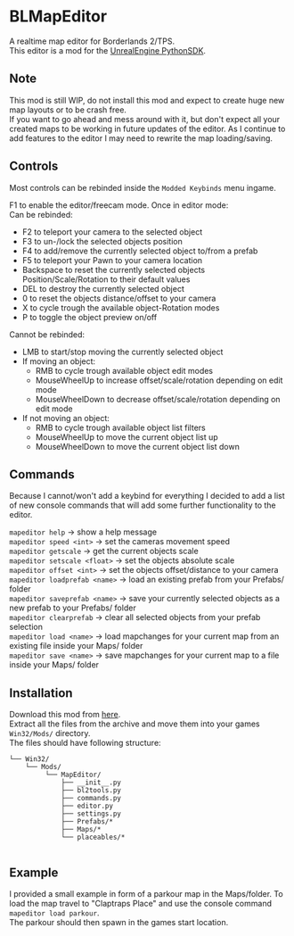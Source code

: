 # BLMapEditor
A realtime map editor for Borderlands 2/TPS.  
This editor is a mod for the [UnrealEngine PythonSDK](https://github.com/bl-sdk/PythonSDK).

## Note
This mod is still WIP, do not install this mod and expect to create huge new map layouts or to be crash free.  
If you want to go ahead and mess around with it, but don't expect all your created maps to be working in future updates 
of the editor. As I continue to add features to the editor I may need to rewrite the map loading/saving.  


## Controls
Most controls can be rebinded inside the `Modded Keybinds` menu ingame.

F1 to enable the editor/freecam mode. 
Once in editor mode:  
Can be rebinded:
 - F2 to teleport your camera to the selected object
 - F3 to un-/lock the selected objects position
 - F4 to add/remove the currently selected object to/from a prefab
 - F5 to teleport your Pawn to your camera location 
 - Backspace to reset the currently selected objects Position/Scale/Rotation to their default values
 - DEL to destroy the currently selected object
 - 0 to reset the objects distance/offset to your camera     
 - X to cycle trough the available object-Rotation modes   
 - P to toggle the object preview on/off

Cannot be rebinded:
  - LMB to start/stop moving the currently selected object  
  - If moving an object:
    - RMB to cycle trough available object edit modes
    - MouseWheelUp to increase offset/scale/rotation depending on edit mode
    - MouseWheelDown to decrease offset/scale/rotation depending on edit mode
  - If not moving an object:
    - RMB to cycle trough available object list filters
    - MouseWheelUp to move the current object list up
    - MouseWheelDown to move the current object list down
    
## Commands
Because I cannot/won't add a keybind for everything I decided to add a list of new console commands 
that will add some further functionality to the editor.

`mapeditor help` -> show a help message    
`mapeditor speed <int>` -> set the cameras movement speed    
`mapeditor getscale` -> get the current objects scale   
`mapeditor setscale <float>` -> set the objects absolute scale  
`mapeditor offset <int>` -> set the objects offset/distance to your camera  
`mapeditor loadprefab <name>` -> load an existing prefab from your Prefabs/ folder  
`mapeditor saveprefab <name>` -> save your currently selected objects as a new prefab to your Prefabs/ folder  
`mapeditor clearprefab` -> clear all selected objects from your prefab selection  
`mapeditor load <name>` -> load mapchanges for your current map from an existing file inside your Maps/ folder  
`mapeditor save <name>` -> save mapchanges for your current map to a file inside your Maps/ folder  

  
## Installation
Download this mod from [here](https://github.com/juso40/BLMapEditor/archive/master.zip).   
Extract all the files from the archive and move them into your games `Win32/Mods/` directory.  
The files should have following structure:
```
└── Win32/
    └── Mods/
         └── MapEditor/
             ├── __init__.py
             ├── bl2tools.py
             ├── commands.py
             ├── editor.py
             ├── settings.py
             ├── Prefabs/*
             ├── Maps/*
             └── placeables/*
               
```

## Example
I provided a small example in form of a parkour map in the Maps/folder. To load the map travel to "Claptraps Place" and 
use the console command ``mapeditor load parkour``.  
The parkour should then spawn in the games start location.